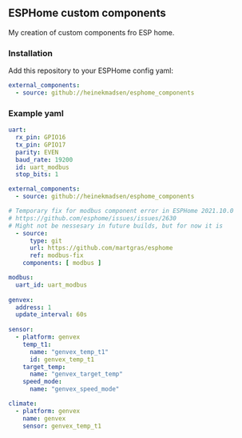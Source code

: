 ## ESPHome custom components

My creation of custom components fro ESP home.

### Installation
Add this repository to your ESPHome config yaml:

```yaml
external_components:
  - source: github://heinekmadsen/esphome_components
```

### Example yaml
```yaml
uart:
  rx_pin: GPIO16
  tx_pin: GPIO17
  parity: EVEN
  baud_rate: 19200
  id: uart_modbus
  stop_bits: 1

external_components:
  - source: github://heinekmadsen/esphome_components

# Temporary fix for modbus component error in ESPHome 2021.10.0
# https://github.com/esphome/issues/issues/2630
# Might not be nessesary in future builds, but for now it is
  - source:
      type: git
      url: https://github.com/martgras/esphome
      ref: modbus-fix
    components: [ modbus ]

modbus:
  uart_id: uart_modbus
 
genvex:
  address: 1
  update_interval: 60s
 
sensor:
  - platform: genvex
    temp_t1:
      name: "genvex_temp_t1"
      id: genvex_temp_t1
    target_temp:
      name: "genvex_target_temp"
    speed_mode:
      name: "genvex_speed_mode"

climate:
  - platform: genvex
    name: genvex
    sensor: genvex_temp_t1
```

